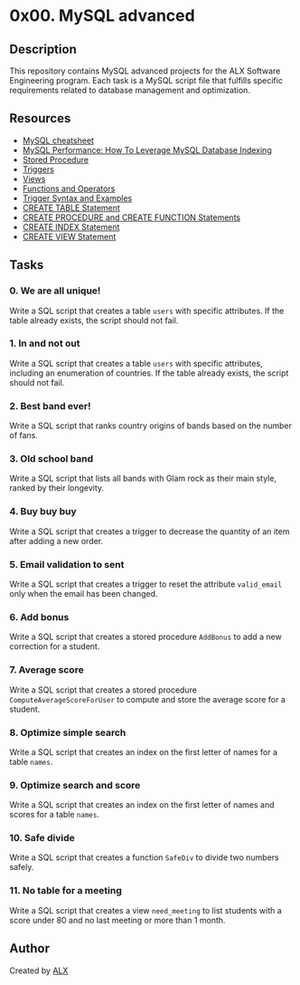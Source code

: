 # 0x00. MySQL advanced

## Description
This repository contains MySQL advanced projects for the ALX Software Engineering program. Each task is a MySQL script file that fulfills specific requirements related to database management and optimization.

## Resources
- [MySQL cheatsheet](https://devhints.io/mysql)
- [MySQL Performance: How To Leverage MySQL Database Indexing](https://www.liquidweb.com/kb/how-to-leverage-mysql-database-indexing/)
- [Stored Procedure](https://dev.mysql.com/doc/refman/8.0/en/stored-procedures.html)
- [Triggers](https://dev.mysql.com/doc/refman/8.0/en/triggers.html)
- [Views](https://dev.mysql.com/doc/refman/8.0/en/views.html)
- [Functions and Operators](https://dev.mysql.com/doc/refman/8.0/en/functions.html)
- [Trigger Syntax and Examples](https://dev.mysql.com/doc/refman/8.0/en/trigger-syntax.html)
- [CREATE TABLE Statement](https://dev.mysql.com/doc/refman/8.0/en/create-table.html)
- [CREATE PROCEDURE and CREATE FUNCTION Statements](https://dev.mysql.com/doc/refman/8.0/en/create-procedure.html)
- [CREATE INDEX Statement](https://dev.mysql.com/doc/refman/8.0/en/create-index.html)
- [CREATE VIEW Statement](https://dev.mysql.com/doc/refman/8.0/en/create-view.html)

## Tasks

### 0. We are all unique!
Write a SQL script that creates a table `users` with specific attributes. If the table already exists, the script should not fail.

### 1. In and not out
Write a SQL script that creates a table `users` with specific attributes, including an enumeration of countries. If the table already exists, the script should not fail.

### 2. Best band ever!
Write a SQL script that ranks country origins of bands based on the number of fans.

### 3. Old school band
Write a SQL script that lists all bands with Glam rock as their main style, ranked by their longevity.

### 4. Buy buy buy
Write a SQL script that creates a trigger to decrease the quantity of an item after adding a new order.

### 5. Email validation to sent
Write a SQL script that creates a trigger to reset the attribute `valid_email` only when the email has been changed.

### 6. Add bonus
Write a SQL script that creates a stored procedure `AddBonus` to add a new correction for a student.

### 7. Average score
Write a SQL script that creates a stored procedure `ComputeAverageScoreForUser` to compute and store the average score for a student.

### 8. Optimize simple search
Write a SQL script that creates an index on the first letter of names for a table `names`.

### 9. Optimize search and score
Write a SQL script that creates an index on the first letter of names and scores for a table `names`.

### 10. Safe divide
Write a SQL script that creates a function `SafeDiv` to divide two numbers safely.

### 11. No table for a meeting
Write a SQL script that creates a view `need_meeting` to list students with a score under 80 and no last meeting or more than 1 month.

## Author
Created by [ALX](https://github.com/alx-backend-storage)


